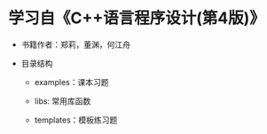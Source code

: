 # 学习自《C++语言程序设计(第4版)》

- 书籍作者：郑莉，董渊，何江舟

- 目录结构

  - examples：课本习题

  - libs: 常用库函数

  - templates：模板练习题
